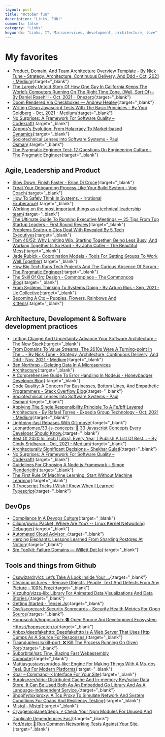 ```yaml
---
layout: post
title: "October fun"
description: "Links, FUN!"
comments: false
category: "Links"
keywords: "Links, IT, Microservices, development, architecture, love"
---
```

<!-- markdownlint-disable MD033 MD020 MD025--> 
# My favorites<a name="favorites"></a>

- [Product, Domain, And Team Architecture Overview Template - By Nick Tune - Strategy, Architecture, Continuous Delivery, And Ddd - Oct, 2021 - Medium](https://medium.com/nick-tune-tech-strategy-blog/product-domain-and-team-architecture-overview-template-b06550faa061){:target="_blank"}
- [The Largely Untold Story Of How One Guy In California Keeps The World’s Computers Running On The Right Time Zone. (Well, Sort Of) - By Daniel Rosehill - Oct, 2021 - Onezero](https://onezero.medium.com/the-largely-untold-story-of-how-one-guy-in-california-keeps-the-worlds-computers-on-the-right-time-a97a5493bf73){:target="_blank"}
- [Doom Rendered Via Checkboxes — Andrew Healey](https://healeycodes.com/doom-rendered-via-checkboxes){:target="_blank"}
- [Writing Clean Javascript Tests With The Basic Principles - By Yoni Goldberg - Oct, 2021 - Medium](https://yonigoldberg.medium.com/fighting-javascript-tests-complexity-with-the-basic-principles-87b7622eac9a){:target="_blank"}
- [No Surprises: A Framework For Software Quality – Codekraft](https://abdulapopoola.com/2021/09/22/no-surprises-a-framework-for-software-quality/){:target="_blank"}
- [Zappos's Evolution: From Holacracy To Market-based Dynamics](https://corporate-rebels.com/zappos-market-dynamics/){:target="_blank"}
- [Sociotechnical Lenses Into Software Systems - Paul Osman](https://paulosman.me/2021/10/02/sociotechnical-lenses-into-software-systems/){:target="_blank"}
- [The Pragmatic Engineer Test: 12 Questions On Engineering Culture - The Pragmatic Engineer](https://blog.pragmaticengineer.com/pragmatic-engineer-test/){:target="_blank"}

## Agile, Leadership and Product<a name="agile"></a>

- [Slow Down, Finish Faster - Brian Di Croce](https://briandicroce.com/slow-down-finish-faster/){:target="_blank"}
- [Treat Your Onboarding Process Like Your Build System - Vpe Coach](https://medium.com/vpe-coach/treat-your-onboarding-process-like-your-build-system-381474aff0f1){:target="_blank"}
- [How To Safely Think In Systems. - Irrational Exuberance](https://lethain.com/how-to-safely-think-in-systems/){:target="_blank"}
- [Working on the most important things as a technical leadership team](https://www.annashipman.co.uk/jfdi/prioritising-in-tech-leadership.html){:target="_blank"}
- [The Ultimate Guide To Running Executive Meetings — 25 Tips From Top Startup Leaders - First Round Review](https://review.firstround.com/the-ultimate-guide-to-running-executive-meetings-25-tips-from-top-startup-leaders){:target="_blank"}
- [Problems Scale-up Ctos Deal With Revealed By 5 Tech Executives](https://tsh.io/blog/scale-up-challenges/){:target="_blank"}
- [Tbm 40/52: Why Limiting Wip, Starting Together, Being Less Busy, And Working Together Is So Hard - By John Cutler - The Beautiful Mess](https://cutlefish.substack.com/p/tbm-4052-why-limiting-wip-starting){:target="_blank"}
- [Jade Rubick - Coordination Models - Tools For Getting Groups To Work Well Together](https://www.rubick.com/coordination-models/){:target="_blank"}
- [How Big Tech Runs Tech Projects And The Curious Absence Of Scrum - The Pragmatic Engineer](https://blog.pragmaticengineer.com/project-management-at-big-tech/){:target="_blank"}
- [The Skill Of Org Design - Commonplace - The Commoncog Blog](https://commoncog.com/blog/org-design-skill/){:target="_blank"}
- [From Systems Thinking To Systems Doing - By Arturo Ríos - Sep, 2021 - Ux Collective](https://uxdesign.cc/from-systems-thinking-to-systems-doing-c683fe3cd10d){:target="_blank"}
- [Becoming A Cto – Puppies, Flowers, Rainbows And Kittens](https://blog.kevingoldsmith.com/2021/11/01/becoming-a-cto/){:target="_blank"}

## Architecture, Development & Software development practices <a name="development"></a>

- [Letting Change And Uncertainty Advance Your Software Architecture – The New Stack](https://thenewstack.io/letting-change-and-uncertainty-advance-your-software-architecture/){:target="_blank"}
- [From Domains To Value Streams. The 2010s Were A Turning-point In The… - By Nick Tune - Strategy, Architecture, Continuous Delivery, And Ddd - Nov, 2021 - Medium](https://medium.com/nick-tune-tech-strategy-blog/from-domains-to-value-streams-7143405ad93a){:target="_blank"}
- [Ben Northrop - Deleting Data In A Microservices Architecture](http://www.bennorthrop.com/Essays/2021/microservices-architecture-and-deleting-data.php){:target="_blank"}
- [A Comprehensive Guide To Error Handling In Node.js - Honeybadger Developer Blog](https://www.honeybadger.io/blog/errors-nodejs/){:target="_blank"}
- [Code Quality: A Concern For Businesses, Bottom Lines, And Empathetic Programmers - Stack Overflow Blog](https://stackoverflow.blog/2021/10/18/code-quality-a-concern-for-businesses-bottom-lines-and-empathetic-programmers/){:target="_blank"}
- [Sociotechnical Lenses Into Software Systems - Paul Osman](https://paulosman.me/2021/10/02/sociotechnical-lenses-into-software-systems/){:target="_blank"}
- [Applying The Single Responsibility Principle To A Fe/bff Layered Architecture - By Rafael Torres - Expedia Group Technology - Oct, 2021 - Medium](https://medium.com/expedia-group-tech/applying-the-single-responsibility-principle-to-a-fe-bff-layered-architecture-ccf335b35621){:target="_blank"}
- [Lightning-fast Rebases With Git-move](https://blog.waleedkhan.name/in-memory-rebases/){:target="_blank"}
- [Leonardomso/33-js-concepts: 📜 33 Javascript Concepts Every Developer Should Know.](https://github.com/leonardomso/33-js-concepts#readme){:target="_blank"}
- [Best Of 2020 In Tech [Talks]. Every Year, I Publish A List Of Best… - By Cindy Sridharan - Oct, 2021 - Medium](https://copyconstruct.medium.com/best-of-2020-in-tech-talks-2f29002f4a92){:target="_blank"}
- [Architecturally Significant Decisions – Shekhar Gulati](https://shekhargulati.com/2021/09/28/architecturally-significant-decisions/){:target="_blank"}
- [No Surprises: A Framework For Software Quality – Codekraft](https://abdulapopoola.com/2021/09/22/no-surprises-a-framework-for-software-quality/){:target="_blank"}
- [Guidelines For Choosing A Node.js Framework - Simon Plenderleith](https://simonplend.com/guidelines-for-choosing-a-node-js-framework/){:target="_blank"}
- [The First Rule Of Machine Learning: Start Without Machine Learning](https://eugeneyan.com/writing/first-rule-of-ml/){:target="_blank"}
- [3 Typescript Tricks I Wish I Knew When I Learned Typescript](https://www.cstrnt.dev/blog/three-typescript-tricks){:target="_blank"}

## DevOps<a name="devops"></a>

- [Compliance In A Devops Culture](https://martinfowler.com/articles/devops-compliance.html){:target="_blank"}
- [Cilium/pwru: Packet, Where Are You? -- Linux Kernel Networking Debugger](https://github.com/cilium/pwru?ck_subscriber_id=1374922509){:target="_blank"}
- [Automated Cloud Advisor ·](https://disneystreaming.github.io/automated-cloud-advisor/){:target="_blank"}
- [Herding Elephants: Lessons Learned From Sharding Postgres At Notion](https://www.notion.so/blog/sharding-postgres-at-notion){:target="_blank"}
- [Sre Toolkit: Failure Domains — Willett Dot Io](http://www.willett.io/posts/domains/){:target="_blank"}

## Tools and things from Github <a name="tools"></a>

- [Csswizardry/ct: Let’s Take A Look Inside Your <Head>…](https://github.com/csswizardry/ct){:target="_blank"}
- [Cleanup.pictures - Remove Objects, People, Text And Defects From Any Picture - 100% Free](https://cleanup.pictures/){:target="_blank"}
- [Vizzuhq/vizzu-lib: Library For Animated Data Visualizations And Data Stories.](https://github.com/vizzuhq/vizzu-lib){:target="_blank"}
- [Getting Started - Tensei Js](https://tenseijs.com/docs/getting-started){:target="_blank"}
- [Ossf/scorecard: Security Scorecards - Security Health Metrics For Open Source](https://github.com/ossf/scorecard){:target="_blank"}
- [Hoppscotch/hoppscotch: 👽 Open Source Api Development Ecosystem Https://hoppscotch.io](https://github.com/hoppscotch/hoppscotch){:target="_blank"}
- [Xnbox/deepfakehttp: Deepfakehttp Is A Web Server That Uses Http Dumps As A Source For Responses.](https://github.com/xnbox/DeepfakeHTTP){:target="_blank"}
- [Tiaanduplessis/kill-port: ❌ Kill The Process Running On Given Port](https://github.com/tiaanduplessis/kill-port){:target="_blank"}
- [Suborbital/sat: Tiny, Blazing Fast Webassembly Compute](https://github.com/suborbital/sat){:target="_blank"}
- [Mattiasgustavsson/dos-like: Engine For Making Things With A Ms-dos Feel, But For Modern Platforms](https://github.com/mattiasgustavsson/dos-like){:target="_blank"}
- [Kbar – Command+k Interface For Your Site](https://kbar.vercel.app/){:target="_blank"}
- [Buraksezer/olric: Distributed Cache And In-memory Key/value Data Store. It Can Be Used Both As An Embedded Go Library And As A Language-independent Service.](https://github.com/buraksezer/olric){:target="_blank"}
- [Shopify/toxiproxy: A Tcp Proxy To Simulate Network And System Conditions For Chaos And Resiliency Testing](https://github.com/Shopify/toxiproxy){:target="_blank"}
- [Mistql - Mistql](https://www.mistql.com/){:target="_blank"}
- [Cryogenicplanet/depp: ⚡ Check Your Npm Modules For Unused And Duplicate Dependencies Fast](https://github.com/CryogenicPlanet/depp){:target="_blank"}
- [Ycd/dstp: 🧪 Run Common Networking Tests Against Your Site.](https://github.com/ycd/dstp){:target="_blank"}